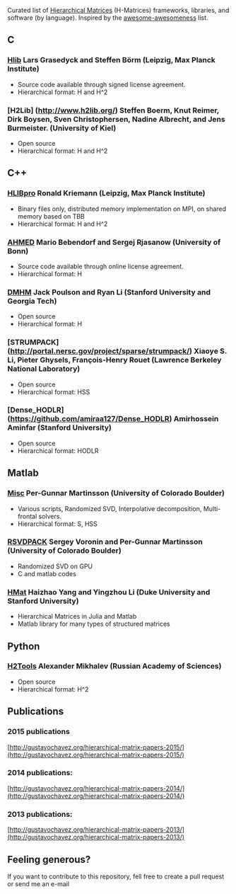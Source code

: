 Curated list of [Hierarchical Matrices](http://en.wikipedia.org/wiki/Hierarchical_matrix) (H-Matrices) frameworks, libraries, and software (by language). Inspired by the [awesome-awesomeness](https://github.com/bayandin/awesome-awesomeness) list.

## C

### [Hlib](http://hlib.org/) Lars Grasedyck and Steffen Börm (Leipzig, Max Planck Institute)
- Source code available through signed license agreement.
- Hierarchical format: H and H^2

### [H2Lib] (http://www.h2lib.org/) Steffen Boerm, Knut Reimer, Dirk Boysen, Sven Christophersen, Nadine Albrecht, and Jens Burmeister.  (University of Kiel)
- Open source
- Hierarchical format: H and H^2



## C++

### [HLIBpro](http://www.hlibpro.com) Ronald Kriemann (Leipzig, Max Planck Institute)
- Binary files only, distributed memory implementation on MPI, on shared memory based on TBB
- Hierarchical format: H and H^2

### [AHMED](http://bebendorf.ins.uni-bonn.de/AHMED.html) Mario Bebendorf and Sergej Rjasanow (University of Bonn) 
- Source code available through online license agreement.
- Hierarchical format: H

### [DMHM](https://bitbucket.org/poulson/dmhm) Jack Poulson and Ryan Li (Stanford University and Georgia Tech) 
- Open source
- Hierarchical format: H

### [STRUMPACK] (http://portal.nersc.gov/project/sparse/strumpack/) Xiaoye S. Li, Pieter Ghysels, François-Henry Rouet (Lawrence Berkeley National Laboratory)
- Open source
- Hierarchical format: HSS

### [Dense_HODLR] (https://github.com/amiraa127/Dense_HODLR) Amirhossein Aminfar (Stanford University)
- Open source
- Hierarchical format: HODLR



## Matlab
### [Misc](http://amath.colorado.edu/faculty/martinss/2014_CBMS/codes.html) Per-Gunnar Martinsson (University of Colorado Boulder) 
- Various scripts, Randomized SVD, Interpolative decomposition, Multi-frontal solvers.
- Hierarchical format: S, HSS

### [RSVDPACK](https://github.com/sergeyvoronin/LowRankSVDCodes) Sergey Voronin and Per-Gunnar Martinsson (University of Colorado Boulder) 
- Randomized SVD on GPU
- C and matlab codes

### [HMat](https://github.com/YingzhouLi/HMat) Haizhao Yang and Yingzhou Li (Duke University and Stanford University)
- Hierarchical Matrices in Julia and Matlab 
- Matlab library for many types of structured matrices



## Python
### [H2Tools](https://bitbucket.org/muxas/h2tools) Alexander Mikhalev (Russian Academy of Sciences) 
- Open source
- Hierarchical format: H^2

## Publications
### 2015 publications
[http://gustavochavez.org/hierarchical-matrix-papers-2015/](http://gustavochavez.org/hierarchical-matrix-papers-2015/)
### 2014 publications:
[http://gustavochavez.org/hierarchical-matrix-papers-2014/](http://gustavochavez.org/hierarchical-matrix-papers-2014/)
### 2013 publications:
[http://gustavochavez.org/hierarchical-matrix-papers-2013/](http://gustavochavez.org/hierarchical-matrix-papers-2013/)

## Feeling generous?
If you want to contribute to this repository, fell free to create a pull request or send me an e-mail
